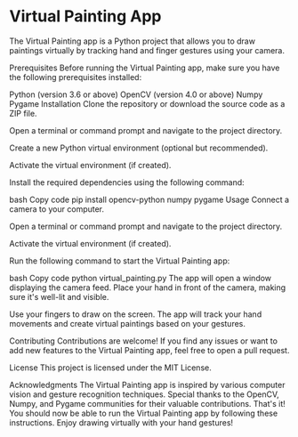 # Virtual Painting App
The Virtual Painting app is a Python project that allows you to draw paintings virtually by tracking hand and finger gestures using your camera.

Prerequisites
Before running the Virtual Painting app, make sure you have the following prerequisites installed:

Python (version 3.6 or above)
OpenCV (version 4.0 or above)
Numpy
Pygame
Installation
Clone the repository or download the source code as a ZIP file.

Open a terminal or command prompt and navigate to the project directory.

Create a new Python virtual environment (optional but recommended).

Activate the virtual environment (if created).

Install the required dependencies using the following command:

bash
Copy code
pip install opencv-python numpy pygame
Usage
Connect a camera to your computer.

Open a terminal or command prompt and navigate to the project directory.

Activate the virtual environment (if created).

Run the following command to start the Virtual Painting app:

bash
Copy code
python virtual_painting.py
The app will open a window displaying the camera feed. Place your hand in front of the camera, making sure it's well-lit and visible.

Use your fingers to draw on the screen. The app will track your hand movements and create virtual paintings based on your gestures.

Contributing
Contributions are welcome! If you find any issues or want to add new features to the Virtual Painting app, feel free to open a pull request.

License
This project is licensed under the MIT License.

Acknowledgments
The Virtual Painting app is inspired by various computer vision and gesture recognition techniques.
Special thanks to the OpenCV, Numpy, and Pygame communities for their valuable contributions.
That's it! You should now be able to run the Virtual Painting app by following these instructions. Enjoy drawing virtually with your hand gestures!
